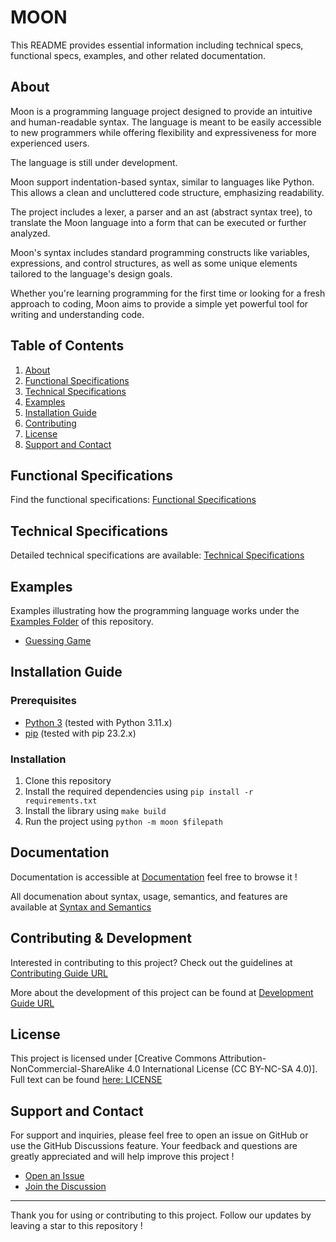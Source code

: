 # MOON

This README provides essential information including technical specs, functional specs, examples, and other related documentation.

## About

Moon is a programming language project designed to provide an intuitive and human-readable syntax.
The language is meant to be easily accessible to new programmers while offering flexibility and expressiveness for more experienced users.

The language is still under development.

Moon support indentation-based syntax, similar to languages like Python. This allows a clean and uncluttered code structure, emphasizing readability.

The project includes a lexer, a parser and an ast (abstract syntax tree), to translate the Moon language into a form that can be executed or further analyzed. 

Moon's syntax includes standard programming constructs like variables, expressions, and control structures, as well as some unique elements tailored to the language's design goals.

Whether you're learning programming for the first time or looking for a fresh approach to coding, Moon aims to provide a simple yet powerful tool for writing and understanding code.

## Table of Contents

1. [About](#about)
2. [Functional Specifications](#functional-specifications)
3. [Technical Specifications](#technical-specifications)
4. [Examples](#examples)
5. [Installation Guide](#installation-guide)
6. [Contributing](#contributing)
7. [License](#license)
8. [Support and Contact](#support-and-contact)

## Functional Specifications

Find the functional specifications: [Functional Specifications](/docs/SPEC_FUNC.md)

## Technical Specifications

Detailed technical specifications are available: [Technical Specifications](/docs/SPEC_TECH.md)

## Examples

Examples illustrating how the programming language works under the [Examples Folder](/examples/) of this repository.

- [Guessing Game](/examples/guess_game.mn)

## Installation Guide

### Prerequisites

- [Python 3](https://www.python.org/downloads/) (tested with Python 3.11.x)
- [pip](https://pip.pypa.io/en/stable/installation/) (tested with pip 23.2.x)

### Installation

1. Clone this repository
2. Install the required dependencies using `pip install -r requirements.txt`
3. Install the library using `make build`
4. Run the project using `python -m moon $filepath`

## Documentation

Documentation is accessible at [Documentation](/docs/) feel free to browse it !

All documenation about syntax, usage, semantics, and features are available at [Syntax and Semantics](/docs/SYNTAX_SEMANTICS.md)

## Contributing & Development

Interested in contributing to this project? Check out the guidelines at [Contributing Guide URL](/.github/CONTRIBUTING.md)

More about the development of this project can be found at [Development Guide URL](/docs/DEVELOPMENT.md)

## License

This project is licensed under [Creative Commons Attribution-NonCommercial-ShareAlike 4.0 International License (CC BY-NC-SA 4.0)].
Full text can be found [here: LICENSE](/LICENSE)

## Support and Contact

For support and inquiries, please feel free to open an issue on GitHub or use the GitHub Discussions feature.
Your feedback and questions are greatly appreciated and will help improve this project !

- [Open an Issue](https://github.com/PaulMarisOUMary/MOONSHOT/issues)
- [Join the Discussion](https://github.com/PaulMarisOUMary/MOONSHOT/discussions)

---

Thank you for using or contributing to this project.
Follow our updates by leaving a star to this repository !
